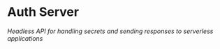 # **Auth Server**

_Headless API for handling secrets and sending responses to serverless
applications_
